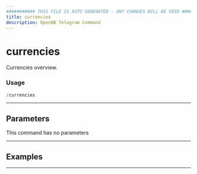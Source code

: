 ```yaml
---
########### THIS FILE IS AUTO GENERATED - ANY CHANGES WILL BE VOID ###########
title: currencies
description: OpenBB Telegram Command
---
```


# currencies

Currencies overview.

### Usage

```python wordwrap
/currencies
```

---

## Parameters

This command has no parameters



---

## Examples


---
